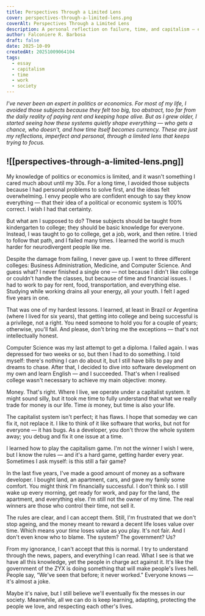 ```yaml
---
title: Perspectives Through a Limited Lens
cover: perspectives-through-a-limited-lens.png
coverAlt: Perspectives Through a Limited Lens
description: A personal reflection on failure, time, and capitalism — exploring how work, privilege, and money shape our lives, seen through the eyes of someone still trying to make sense of it all.
author: Falconiere R. Barbosa
draft: false
date: 2025-10-09
createdAt: 20251009064104
tags:
  - essay
  - capitalism
  - time
  - work
  - society
---
```


_I've never been an expert in politics or economics. For most of my life, I avoided those subjects because they felt too big, too abstract, too far from the daily reality of paying rent and keeping hope alive. But as I grew older, I started seeing how these systems quietly shape everything — who gets a chance, who doesn't, and how time itself becomes currency. These are just my reflections, imperfect and personal, through a limited lens that keeps trying to focus._

## ![[perspectives-through-a-limited-lens.png]]

My knowledge of politics or economics is limited, and it wasn't something I cared much about until my 30s. For a long time, I avoided those subjects because I had personal problems to solve first, and the ideas felt overwhelming. I envy people who are confident enough to say they know everything — that their idea of a political or economic system is 100% correct. I wish I had that certainty.

But what am I supposed to do? These subjects should be taught from kindergarten to college; they should be basic knowledge for everyone. Instead, I was taught to go to college, get a job, work, and then retire. I tried to follow that path, and I failed many times. I learned the world is much harder for neurodivergent people like me.

Despite the damage from failing, I never gave up. I went to three different colleges: Business Administration, Medicine, and Computer Science. And guess what? I never finished a single one — not because I didn't like college or couldn't handle the classes, but because of time and financial issues. I had to work to pay for rent, food, transportation, and everything else. Studying while working drains all your energy, all your youth. I felt I aged five years in one.

That was one of my hardest lessons. I learned, at least in Brazil or Argentina (where I lived for six years), that getting into college and being successful is a privilege, not a right. You need someone to hold you for a couple of years; otherwise, you'll fail. And please, don't bring me the exceptions — that's not intellectually honest.

Computer Science was my last attempt to get a diploma. I failed again. I was depressed for two weeks or so, but then I had to do something. I told myself: there's nothing I can do about it, but I still have bills to pay and dreams to chase. After that, I decided to dive into software development on my own and learn English — and I succeeded. That's when I realised college wasn't necessary to achieve my main objective: money.

Money. That's right. Where I live, we operate under a capitalist system. It might sound silly, but it took me time to fully understand that what we really trade for money is our life. Time _is_ money, but time is also your life.

The capitalist system isn't perfect; it has flaws. I hope that someday we can fix it, not replace it. I like to think of it like software that works, but not for everyone — it has bugs. As a developer, you don't throw the whole system away; you debug and fix it one issue at a time.

I learned how to play the capitalism game. I'm not the winner I wish I were, but I know the rules — and it's a hard game, getting harder every year. Sometimes I ask myself: is this still a fair game?

In the last five years, I've made a good amount of money as a software developer. I bought land, an apartment, cars, and gave my family some comfort. You might think I'm financially successful. I don't think so. I still wake up every morning, get ready for work, and pay for the land, the apartment, and everything else. I'm still not the owner of my time. The real winners are those who control their time, not sell it.

The rules are clear, and I can accept them. Still, I'm frustrated that we don't stop ageing, and the money meant to reward a decent life loses value over time. Which means your _time_ loses value as you play. It's not fair. And I don't even know who to blame. The system? The government? Us?

From my ignorance, I can't accept that this is normal. I try to understand through the news, papers, and everything I can read. What I see is that we have all this knowledge, yet the people in charge act against it. It's like the government of the ZYX is doing something that will make people's lives hell. People say, “We've seen that before; it never worked." Everyone knows — it's almost a joke.

Maybe it's naive, but I still believe we'll eventually fix the messes in our society. Meanwhile, all we can do is keep learning, adapting, protecting the people we love, and respecting each other's lives.

